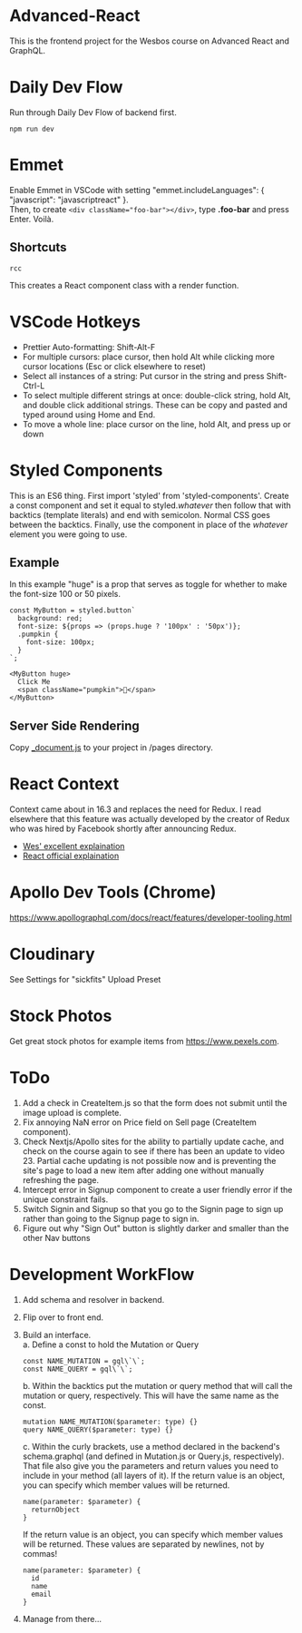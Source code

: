 # Advanced-React

This is the frontend project for the Wesbos course on Advanced React and GraphQL.

# Daily Dev Flow
Run through Daily Dev Flow of backend first.

    npm run dev

# Emmet
Enable Emmet in VSCode with setting "emmet.includeLanguages": { "javascript": "javascriptreact" }.<br/>
Then, to create `<div className="foo-bar"></div>`, type **.foo-bar** and press Enter. Voilà.

## Shortcuts
    rcc
This creates a React component class with a render function.

# VSCode Hotkeys
* Prettier Auto-formatting: Shift-Alt-F
* For multiple cursors: place cursor, then hold Alt while clicking more cursor locations (Esc or click elsewhere to reset)
* Select all instances of a string: Put cursor in the string and press Shift-Ctrl-L
* To select multiple different strings at once: double-click string, hold Alt, and double click additional strings. These can be copy and pasted and typed around using Home and End.
* To move a whole line: place cursor on the line, hold Alt, and press up or down

# Styled Components
This is an ES6 thing.  First import 'styled' from 'styled-components'.  Create a const component and set it equal to styled.*whatever* then follow that with backtics (template literals) and end with semicolon.  Normal CSS goes between the backtics.  Finally, use the component in place of the *whatever* element you were going to use.

## Example
In this example "huge" is a prop that serves as toggle for whether to make the font-size 100 or 50 pixels.

    const MyButton = styled.button`
      background: red;
      font-size: ${props => (props.huge ? '100px' : '50px')};
      .pumpkin {
        font-size: 100px;
      }
    `;

    <MyButton huge>
      Click Me
      <span className="pumpkin">🎃</span>
    </MyButton>
    
## Server Side Rendering
Copy <a href="https://github.com/zeit/next.js/blob/master/examples/with-styled-components/pages/_document.js">_document.js</a> to your project in /pages directory.

# React Context
Context came about in 16.3 and replaces the need for Redux. I read elsewhere that this feature was actually developed by the creator of Redux who was hired by Facebook shortly after announcing Redux.
* <a href="https://wesbos.com/react-context/">Wes' excellent explaination</a>
* <a href="https://reactjs.org/docs/context.html">React official explaination</a>

# Apollo Dev Tools (Chrome)
https://www.apollographql.com/docs/react/features/developer-tooling.html

# Cloudinary
See Settings for "sickfits" Upload Preset

# Stock Photos
Get great stock photos for example items from https://www.pexels.com.

# ToDo
1. Add a check in CreateItem.js so that the form does not submit until the image upload is complete.
2. Fix annoying NaN error on Price field on Sell page (CreateItem component).
3. Check Nextjs/Apollo sites for the ability to partially update cache, and check on the course again to see if there has been an update to video 23. Partial cache updating is not possible now and is preventing the site's page to load a new item after adding one without manually refreshing the page.
4. Intercept error in Signup component to create a user friendly error if the unique constraint fails.
5. Switch Signin and Signup so that you go to the Signin page to sign up rather than going to the Signup page to sign in.
6. Figure out why "Sign Out" button is slightly darker and smaller than the other Nav buttons

# Development WorkFlow
1. Add schema and resolver in backend.
2. Flip over to front end.
3. Build an interface.  
   a. Define a const to hold the Mutation or Query
   
   <pre><code>const NAME_MUTATION = gql\`\`;
   const NAME_QUERY = gql\`\`;</code></pre>
   
    
   b. Within the backtics put the mutation or query method that will call the mutation or query, respectively. This will have the same name as the const.
   
   <pre><code>mutation NAME_MUTATION($parameter: type) {}
   query NAME_QUERY($parameter: type) {}</code></pre>
    
   c. Within the curly brackets, use a method declared in the backend's schema.graphql (and defined in Mutation.js or Query.js, respectively). That file also give you the parameters and return values you need to include in your method (all layers of it). If the return value is an object, you can specify which member values will be returned.
   
   <pre><code>name(parameter: $parameter) {
     returnObject
   }</code></pre>
   
   If the return value is an object, you can specify which member values will be returned. These values are separated by newlines, not by commas!
   
   <pre><code>name(parameter: $parameter) {
     id
     name
     email
   }</code></pre>
   
4. Manage from there...